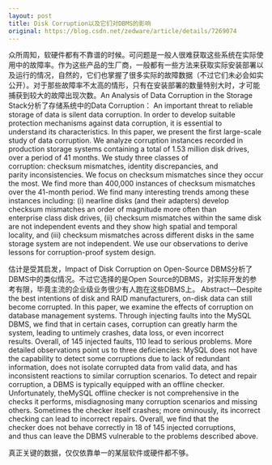 ```yaml
---
layout: post
title: Disk Corruption以及它们对DBMS的影响
original: https://blog.csdn.net/zedware/article/details/7269074
---
```


众所周知，软硬件都有不靠谱的时候。可问题是一般人很难获取这些系统在实际使用中的故障率。作为这些产品的生厂商，一般都有一些方法来获取实际安装部署以及运行的情况，自然的，它们也掌握了很多实际的故障数据（不过它们未必会如实公开）。对于那些故障率不太高的情形，只有在安装部署的数量特别大时，才可能捕获到较大的故障出现次数。An Analysis of Data Corruption in the Storage Stack分析了存储系统中的Data Corruption：
An important threat to reliable storage of data is silent data corruption. In order to develop suitable protection mechanisms against data corruption, it is essential to understand its characteristics. In this paper, we present the first large-scale study
 of data corruption. We analyze corruption instances recorded in production storage systems containing a total of 1.53 million disk drives, over a period of 41 months. We study three classes of corruption: checksum mismatches, identity discrepancies, and parity inconsistencies.
 We focus on checksum mismatches since they occur the most. We find more than 400,000 instances of checksum mismatches over the 41-month period. We find many interesting trends among these instances including: (i) nearline disks (and their adapters) develop
 checksum mismatches an order of magnitude more often than enterprise class disk drives, (ii) checksum mismatches within the same disk are not independent events and they show high spatial and temporal locality, and (iii) checksum mismatches across different
 disks in the same storage system are not independent. We use our observations to derive lessons for corruption-proof system design.

估计是受其启发，Impact of Disk Corruption on Open-Source DBMS分析了DBMS中的类似情况。不过它选择的是Open Source的DBMS，对实际开发的参考有限，毕竟主流的企业级业务很少有人跑在这些DBMS上。
Abstract—Despite the best intentions of disk and RAID manufacturers, on-disk data can still become corrupted. In this paper, we examine the effects of corruption on database management systems. Through injecting faults into the MySQL DBMS, we find that in
 certain cases, corruption can greatly harm the system, leading to untimely crashes, data loss, or even incorrect results. Overall, of 145 injected faults, 110 lead to serious problems. More detailed observations point us to three deficiencies: MySQL does not
 have the capability to detect some corruptions due to lack of redundant information, does not isolate corrupted data from valid data, and has inconsistent reactions to similar corruption
scenarios. To detect and repair corruption, a DBMS is typically equipped with an offline checker. Unfortunately, theMySQL offline checker is not comprehensive in the checks it performs, misdiagnosing many corruption scenarios and missing others. Sometimes the checker
 itself crashes; more ominously, its incorrect checking can lead to incorrect repairs. Overall, we find that the checker does not behave correctly in 18 of 145 injected corruptions, and thus can leave the DBMS vulnerable to the problems described above.

真正关键的数据，仅仅依靠单一的某层软件或硬件都不够。

